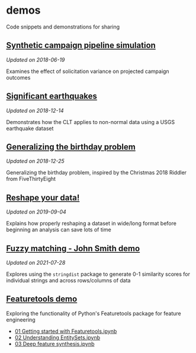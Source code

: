 # demos
Code snippets and demonstrations for sharing

## [Synthetic campaign pipeline simulation](https://phively.github.io/demos/synthetic-campaign-pipeline/Synthetic%20campaign%20pipeline%20simulation.nb.html)

*Updated on 2018-06-19*

Examines the effect of solicitation variance on projected campaign outcomes

## [Significant earthquakes](https://phively.github.io/demos/earthquake-dataset/earthquakes.nb.html)

*Updated on 2018-12-14*

Demonstrates how the CLT applies to non-normal data using a USGS earthquake dataset

## [Generalizing the birthday problem](https://phively.github.io/demos/generalized-birthday-problem/Generalizing%20the%20birthday%20problem.nb.html)

*Updated on 2018-12-25*

Generalizing the birthday problem, inspired by the Christmas 2018 Riddler from FiveThirtyEight

## [Reshape your data!](https://phively.github.io/demos/reshape-your-data/Reshape%20your%20data.nb.html)

*Updated on 2019-09-04*

Explains how properly reshaping a dataset in wide/long format before beginning an analysis can save lots of time

## [Fuzzy matching - John Smith demo](https://phively.github.io/demos/many-john-smiths/Fuzzy%20matching%20-%20John%20Smith%20demo.nb.html)

*Updated on 2021-07-28*

Explores using the `stringdist` package to generate 0-1 similarity scores for individual strings and across rows/columns of data

## [Featuretools demo](https://github.com/phively/demos/tree/master/featuretools-demo)

Exploring the functionality of Python's Featuretools package for feature engineering

* [01 Getting started with Featuretools.ipynb](https://nbviewer.org/github/phively/demos/blob/master/featuretools-demo/01%20Getting%20started%20with%20Featuretools.ipynb)
* [02 Understanding EntitySets.ipynb](https://nbviewer.org/github/phively/demos/blob/master/featuretools-demo/02%20Understanding%20EntitySets.ipynb)
* [03 Deep feature synthesis.ipynb](https://nbviewer.org/github/phively/demos/blob/master/featuretools-demo/03%20Deep%20feature%20synthesis.ipynb)